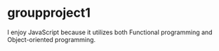 # groupproject1
I enjoy JavaScript because it utilizes both Functional programming and Object-oriented programming.






